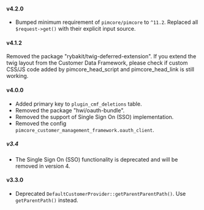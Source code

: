 #### v4.2.0
- Bumped minimum requirement of `pimcore/pimcore` to `^11.2`. Replaced all `$request->get()` with their explicit input source.
#### v4.1.2
Removed the package "rybakit/twig-deferred-extension". If you extend the twig layout from the Customer Data Framework, please check if custom CSS/JS code added by pimcore_head_script and pimcore_head_link is still working.

#### v4.0.0
 - Added primary key to `plugin_cmf_deletions` table.
 - Removed the package "hwi/oauth-bundle".
 - Removed the support of  Single Sign On (SSO) implementation.
 - Removed the config `pimcore_customer_management_framework.oauth_client`.

##### v3.4
- The Single Sign On (SSO) functionality is deprecated and will be removed in version 4.

#### v3.3.0
- Deprecated `DefaultCustomerProvider::getParentParentPath()`. Use  `getParentPath()` instead.
